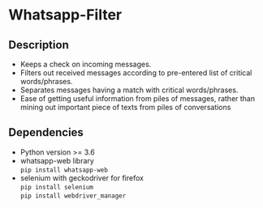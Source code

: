 # Whatsapp-Filter

## Description
- Keeps a check on incoming messages.
- Filters out received messages according to pre-entered list of critical words/phrases.
- Separates messages having a match with critical words/phrases.
- Ease of getting useful information from piles of messages, rather than mining out important piece of texts from piles of conversations

## Dependencies
- Python version >= 3.6
- whatsapp-web library <br/>
  ```pip install whatsapp-web```
- selenium with geckodriver for firefox<br/>
  ```pip install selenium```<br/>
  ```pip install webdriver_manager```
